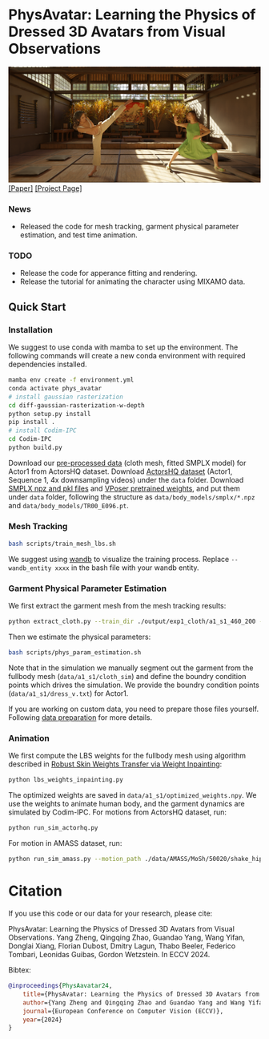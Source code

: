 # PhysAvatar: Learning the Physics of Dressed 3D Avatars from Visual Observations 

![teaser](assets/teaser.png)
[[Paper]](https://arxiv.org/abs/2404.04421) [[Project Page]](https://qingqing-zhao.github.io/PhysAvatar
)
### News
* Released the code for mesh tracking, garment physical parameter estimation, and test time animation.
### TODO
* Release the code for apperance fitting and rendering.
* Release the tutorial for animating the character using MIXAMO data.
## Quick Start
### Installation
We suggest to use conda with mamba to set up the environment. The following commands will create a new conda environment with required dependencies installed.
```bash
mamba env create -f environment.yml
conda activate phys_avatar
# install gaussian rasterization
cd diff-gaussian-rasterization-w-depth
python setup.py install
pip install .
# install Codim-IPC
cd Codim-IPC
python build.py
```
Download our [pre-processed data](https://drive.google.com/file/d/1N8xQtnG6supLulLPr0IQa9TuN2FHrgBt/view?usp=sharing) (cloth mesh, fitted SMPLX model) for Actor1 from ActorsHQ dataset. 
Download [ActorsHQ dataset](https://actors-hq.com/) (Actor1, Sequence 1, 4x downsampling videos) under the `data` folder. 
Download [SMPLX npz and pkl files](https://download.is.tue.mpg.de/download.php?domain=smplx&sfile=models_smplx_v1_1.zip) and [VPoser pretrained weights](https://download.is.tue.mpg.de/download.php?domain=smplx&sfile=vposer_v1_0.zip), and put them under `data` folder, following the structure as `data/body_models/smplx/*.npz` and `data/body_models/TR00_E096.pt`.

### Mesh Tracking
```bash
bash scripts/train_mesh_lbs.sh
```
We suggest using [wandb](https://wandb.ai/home) to visualize the training process. Replace `--wandb_entity xxxx` in the bash file with your wandb entity.

### Garment Physical Parameter Estimation
We first extract the garment mesh from the mesh tracking results:
```bash
python extract_cloth.py --train_dir ./output/exp1_cloth/a1_s1_460_200 --seq a1_s1 --cloth_name cloth_sim.obj
```
Then we estimate the physical parameters:
```bash
bash scripts/phys_param_estimation.sh
```
Note that in the simulation we manually segment out the garment from the fullbody mesh (`data/a1_s1/cloth_sim`) and define the boundry condition points which drives the simulation. We provide the boundry condition points (`data/a1_s1/dress_v.txt`) for Actor1. 

If you are working on custom data, you need to prepare those files yourself. Following [data preparation](data/README.md) for more details.

### Animation
We first compute the LBS weights for the fullbody mesh using algorithm described in [Robust Skin Weights Transfer via Weight Inpainting](https://www.dgp.toronto.edu/~rinat/projects/RobustSkinWeightsTransfer/index.html):
```bash
python lbs_weights_inpainting.py
```
The optimized weights are saved in `data/a1_s1/optimized_weights.npy`. 
We use the weights to animate human body, and the garment dynamics are simulated by Codim-IPC. For motions from ActorsHQ dataset, run:
```bash
python run_sim_actorhq.py
``````
For motion in AMASS dataset, run:
```bash
python run_sim_amass.py --motion_path ./data/AMASS/MoSh/50020/shake_hips_stageii.npz --frame_num 50
```
# Citation
If you use this code or our data for your research, please cite:

PhysAvatar: Learning the Physics of Dressed 3D Avatars from Visual Observations. Yang Zheng, Qingqing Zhao, Guandao Yang, Wang Yifan, Donglai Xiang, Florian Dubost, Dmitry Lagun, Thabo Beeler, Federico Tombari, Leonidas Guibas, Gordon Wetzstein. In ECCV 2024.

Bibtex:

```bibtex
@inproceedings{PhysAavatar24,
    title={PhysAvatar: Learning the Physics of Dressed 3D Avatars from Visual Observations},
    author={Yang Zheng and Qingqing Zhao and Guandao Yang and Wang Yifan and Donglai Xiang and Florian Dubost and Dmitry Lagun and Thabo Beeler and Federico Tombari and Leonidas Guibas and Gordon Wetzstein}
    journal={European Conference on Computer Vision (ECCV)},
    year={2024}
}
```
